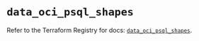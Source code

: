 # `data_oci_psql_shapes`

Refer to the Terraform Registry for docs: [`data_oci_psql_shapes`](https://registry.terraform.io/providers/hashicorp/oci/7.19.0/docs/data-sources/psql_shapes).
